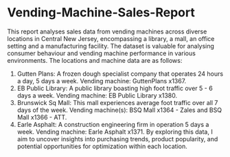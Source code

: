 # Vending-Machine-Sales-Report
This report analyses sales data from vending machines across diverse locations in Central New Jersey, encompassing a library, a mall, an office setting and a manufacturing facility. The dataset is valuable for analysing consumer behaviour and vending machine performance in various environments. The locations and machine data are as follows:
1.	Gutten Plans: A frozen dough specialist company that operates 24 hours a day, 5 days a week. Vending machine: GuttenPlans x1367.
2.	EB Public Library: A public library boasting high foot traffic over 5 - 6 days a week. Vending machine: EB Public Library x1380.
3.	Brunswick Sq Mall: This mall experiences average foot traffic over all 7 days of the week. Vending machine(s): BSQ Mall x1364 - Zales and BSQ Mall x1366 - ATT.
4.	Earle Asphalt: A construction engineering firm in operation 5 days a week. 
Vending machine: Earle Asphalt x1371.
By exploring this data, I aim to uncover insights into purchasing trends, product popularity, and potential opportunities for optimization within each location.
